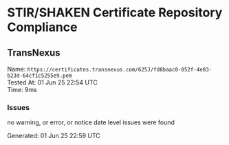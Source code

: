 # STIR/SHAKEN Certificate Repository Compliance

## TransNexus

Name: `https://certificates.transnexus.com/625J/fd8baac0-052f-4e83-b23d-64cf1c5255e9.pem`\
Tested At: 01 Jun 25 22:54 UTC\
Time: 9ms

### Issues

no warning, or error, or notice date level issues were found

Generated: 01 Jun 25 22:59 UTC